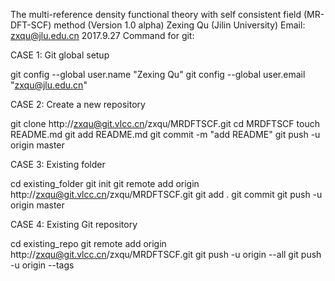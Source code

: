 The multi-reference density functional theory with self consistent field (MR-DFT-SCF) method
                              (Version 1.0 alpha)
                                                Zexing Qu (Jilin University)
                                                Email: zxqu@jlu.edu.cn
                                                                   2017.9.27
Command for git:

CASE 1:
Git global setup

git config --global user.name "Zexing Qu"
git config --global user.email "zxqu@jlu.edu.cn"

CASE 2:
Create a new repository

git clone http://zxqu@git.vlcc.cn/zxqu/MRDFTSCF.git
cd MRDFTSCF
touch README.md
git add README.md
git commit -m "add README"
git push -u origin master

CASE 3:
Existing folder

cd existing_folder
git init
git remote add origin http://zxqu@git.vlcc.cn/zxqu/MRDFTSCF.git
git add .
git commit
git push -u origin master

CASE 4:
Existing Git repository

cd existing_repo
git remote add origin http://zxqu@git.vlcc.cn/zxqu/MRDFTSCF.git
git push -u origin --all
git push -u origin --tags
